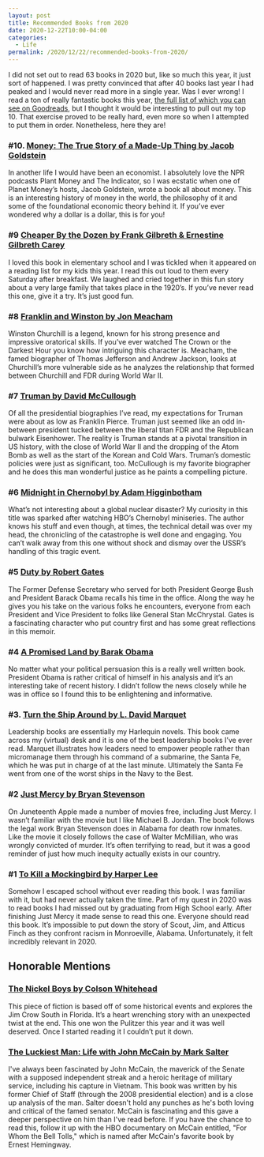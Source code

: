 ```yaml
---
layout: post
title: Recommended Books from 2020
date: 2020-12-22T10:00-04:00
categories:
  - Life
permalink: /2020/12/22/recommended-books-from-2020/
---
```


I did not set out to read 63 books in 2020 but, like so much this year, it just sort of happened. I was pretty convinced that after 40 books last year I had peaked and I would never read more in a single year. Was I ever wrong! I read a ton of really fantastic books this year, [the full list of which you can see on Goodreads](https://www.goodreads.com/user_challenges/20194804), but I thought it would be interesting to pull out my top 10. That exercise proved to be really hard, even more so when I attempted to put them in order. Nonetheless, here they are!

<!-- excerpt -->

### #10. [Money: The True Story of a Made-Up Thing by Jacob Goldstein](https://amzn.to/3gNTskV)

In another life I would have been an economist. I absolutely love the NPR podcasts Plant Money and The Indicator, so I was ecstatic when one of Planet Money’s hosts, Jacob Goldstein, wrote a book all about money. This is an interesting history of money in the world, the philosophy of it and some of the foundational economic theory behind it. If you’ve ever wondered why a dollar is a dollar, this is for you!

### #9 [Cheaper By the Dozen by Frank Gilbreth & Ernestine Gilbreth Carey](https://amzn.to/3nlASDj)

I loved this book in elementary school and I was tickled when it appeared on a reading list for my kids this year. I read this out loud to them every Saturday after breakfast. We laughed and cried together in this fun story about a very large family that takes place in the 1920’s. If you’ve never read this one, give it a try. It’s just good fun.

### #8 [Franklin and Winston by Jon Meacham](https://amzn.to/3qVOdo9)

Winston Churchill is a legend, known for his strong presence and impressive oratorical skills. If you’ve ever watched The Crown or the Darkest Hour you know how intriguing this character is. Meacham, the famed biographer of Thomas Jefferson and Andrew Jackson, looks at Churchill’s more vulnerable side as he analyzes the relationship that formed between Churchill and FDR during World War II.

### #7 [Truman by David McCullough](https://amzn.to/34d8hIL)

Of all the presidential biographies I’ve read, my expectations for Truman were about as low as Franklin Pierce. Truman just seemed like an odd in-between president tucked between the liberal titan FDR and the Republican bulwark Eisenhower. The reality is Truman stands at a pivotal transition in US history, with the close of World War II and the dropping of the Atom Bomb as well as the start of the Korean and Cold Wars. Truman’s domestic policies were just as significant, too. McCullough is my favorite biographer and he does this man wonderful justice as he paints a compelling picture.

### #6 [Midnight in Chernobyl by Adam Higginbotham](https://amzn.to/2KmtoS7)

What’s not interesting about a global nuclear disaster? My curiosity in this title was sparked after watching HBO’s Chernobyl miniseries. The author knows his stuff and even though, at times, the technical detail was over my head, the chronicling of the catastrophe is well done and engaging. You can’t walk away from this one without shock and dismay over the USSR’s handling of this tragic event.

### #5 [Duty by Robert Gates](https://amzn.to/3miRYQT)

The Former Defense Secretary who served for both President George Bush and President Barack Obama recalls his time in the office. Along the way he gives you his take on the various folks he encounters, everyone from each President and Vice President to folks like General Stan McChrystal. Gates is a fascinating character who put country first and has some great reflections in this memoir.

### #4 [A Promised Land by Barak Obama](https://amzn.to/3mjmbzx)

No matter what your political persuasion this is a really well written book. President Obama is rather critical of himself in his analysis and it’s an interesting take of recent history. I didn’t follow the news closely while he was in office so I found this to be enlightening and informative.

### #3. [Turn the Ship Around by L. David Marquet](https://amzn.to/2K1AP0Y)

Leadership books are essentially my Harlequin novels. This book came across my (virtual) desk and it is one of the best leadership books I’ve ever read. Marquet illustrates how leaders need to empower people rather than micromanage them through his command of a submarine, the Santa Fe, which he was put in charge of at the last minute. Ultimately the Santa Fe went from one of the worst ships in the Navy to the Best.

### #2 [Just Mercy by Bryan Stevenson](https://amzn.to/3oOGtCw)

On Juneteenth Apple made a number of movies free, including Just Mercy. I wasn’t familiar with the movie but I like Michael B. Jordan. The book follows the legal work Bryan Stevenson does in Alabama for death row inmates. Like the movie it closely follows the case of Walter McMillian, who was wrongly convicted of murder. It’s often terrifying to read, but it was a good reminder of just how much inequity actually exists in our country.

### #1 [To Kill a Mockingbird by Harper Lee](https://amzn.to/3a8lG8L)

Somehow I escaped school without ever reading this book. I was familiar with it, but had never actually taken the time. Part of my quest in 2020 was to read books I had missed out by graduating from High School early. After finishing Just Mercy it made sense to read this one. Everyone should read this book. It’s impossible to put down the story of Scout, Jim, and Atticus Finch as they confront racism in Monroeville, Alabama. Unfortunately, it felt incredibly relevant in 2020.

## Honorable Mentions

### [The Nickel Boys by Colson Whitehead](https://amzn.to/2WeIMT8)

This piece of fiction is based off of some historical events and explores the Jim Crow South in Florida. It’s a heart wrenching story with an unexpected twist at the end. This one won the Pulitzer this year and it was well deserved. Once I started reading it I couldn’t put it down.

### [The Luckiest Man: Life with John McCain by Mark Salter](https://amzn.to/2WzvMaS)

I've always been fascinated by John McCain, the maverick of the Senate with a supposed independent streak and a heroic heritage of military service, including his capture in Vietnam. This book was written by his former Chief of Staff (through the 2008 presidential election) and is a close up analysis of the man. Salter doesn't hold any punches as he's both loving and critical of the famed senator. McCain is fascinating and this gave a deeper perspective on him than I've read before. If you have the chance to read this, follow it up with the HBO documentary on McCain entitled, "For Whom the Bell Tolls," which is named after McCain's favorite book by Ernest Hemingway.
